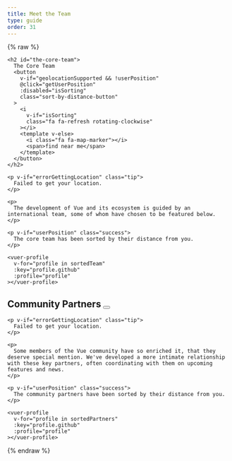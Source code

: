 ```yaml
---
title: Meet the Team
type: guide
order: 31
---
```


{% raw %}
<script id="vuer-profile-template" type="text/template">
  <div class="vuer">
    <div class="avatar">
      <img v-if="profile.github"
        :src="'https://github.com/' + profile.github + '.png'"
        :alt="profile.name" width=80 height=80>
    </div>
    <div class="profile">
      <h3 :data-official-title="profile.title">
        {{ profile.name }}
      </h3>
      <dl>
        <template v-if="profile.reposOfficial">
          <dt>Core focus</dt>
          <dd>
            <ul>
              <li v-for="repo in profile.reposOfficial">
                <a :href="githubUrl('vuejs', repo)" target=_blank>{{ repo }}</a>
              </li>
            </ul>
          </dd>
        </template>
        <template v-if="profile.github && profile.reposPersonal">
          <dt>Ecosystem</dt>
          <dd>
            <ul>
              <li v-for="repo in profile.reposPersonal">
                <a :href="githubUrl(profile.github, repo)" target=_blank>{{ repo }}</a>
              </li>
            </ul>
          </dd>
        </template>
        <template v-if="profile.work">
          <dt>
            <i class="fa fa-briefcase"></i>
            <span class="sr-only">Work</span>
          </dt>
          <dd v-html="workHtml"></dd>
        </template>
        <span v-if="profile.distanceInKm" class="distance">
          <dt>
            <i class="fa fa-map-marker"></i>
            <span class="sr-only">Distance</span>
          </dt>
          <dd>
            About
            <span
              v-if="profile.distanceInKm <= 150"
              :title="profile.name + ' is close enough to commute to your location.'"
              class="user-match"
            >{{ textDistance }} away</span>
            <template v-else>{{ textDistance }} away</template>
            in {{ profile.city }}
          </dd>
        </span>
        <template v-else-if="profile.city">
          <dt>
            <i class="fa fa-map-marker"></i>
            <span class="sr-only">City</span>
          </dt>
          <dd>
            {{ profile.city }}
          </dd>
        </template>
        <template v-if="profile.languages">
          <dt>
            <i class="fa fa-globe"></i>
            <span class="sr-only">Languages</span>
          </dt>
          <dd v-html="languageListHtml" class="language-list"></dd>
        </template>
        <template v-if="profile.links">
          <dt>
            <i class="fa fa-link"></i>
            <span class="sr-only">Links</span>
          </dt>
          <dd>
            <ul>
              <li v-for="link in profile.links">
                <a :href="link" target=_blank>{{ minimizeLink(link) }}</a>
              </li>
            </ul>
          </dd>
        </template>
        <footer v-if="profile.github || profile.twitter" class="social">
          <a class=github v-if="profile.github" :href="githubUrl(profile.github)">
            <i class="fa fa-github"></i>
            <span class="sr-only">Github</span>
          </a>
          <a class=twitter v-if="profile.twitter" :href="'https://twitter.com/' + profile.twitter">
            <i class="fa fa-twitter"></i>
            <span class="sr-only">Twitter</span>
          </a>
        </footer>
      </dl>
    </div>
  </div>
</script>

<div id="team-members">
  <div class="team">

    <h2 id="the-core-team">
      The Core Team
      <button
        v-if="geolocationSupported && !userPosition"
        @click="getUserPosition"
        :disabled="isSorting"
        class="sort-by-distance-button"
      >
        <i
          v-if="isSorting"
          class="fa fa-refresh rotating-clockwise"
        ></i>
        <template v-else>
          <i class="fa fa-map-marker"></i>
          <span>find near me</span>
        </template>
      </button>
    </h2>

    <p v-if="errorGettingLocation" class="tip">
      Failed to get your location.
    </p>

    <p>
      The development of Vue and its ecosystem is guided by an international team, some of whom have chosen to be featured below.
    </p>

    <p v-if="userPosition" class="success">
      The core team has been sorted by their distance from you.
    </p>

    <vuer-profile
      v-for="profile in sortedTeam"
      :key="profile.github"
      :profile="profile"
    ></vuer-profile>
  </div>

  <div class="team">
    <h2 id="community-partners">
      Community Partners
      <button
        v-if="geolocationSupported && !userPosition"
        @click="getUserPosition"
        :disabled="isSorting"
        class="sort-by-distance-button"
      >
        <i
          v-if="isSorting"
          class="fa fa-refresh rotating-clockwise"
        ></i>
        <template v-else>
          <i class="fa fa-map-marker"></i>
          <span>find near me</span>
        </template>
      </button>
    </h2>

    <p v-if="errorGettingLocation" class="tip">
      Failed to get your location.
    </p>

    <p>
      Some members of the Vue community have so enriched it, that they deserve special mention. We've developed a more intimate relationship with these key partners, often coordinating with them on upcoming features and news.
    </p>

    <p v-if="userPosition" class="success">
      The community partners have been sorted by their distance from you.
    </p>

    <vuer-profile
      v-for="profile in sortedPartners"
      :key="profile.github"
      :profile="profile"
    ></vuer-profile>
  </div>
</div>

<script>
(function () {
  var cityCoordsFor = {
    'Annecy, France': [45.899247, 6.129384],
    'Bangalore, India': [12.971599, 77.594563],
    'Bordeaux, France': [44.837789, -0.579180],
    'Chengdu, China': [30.572815, 104.066801],
    'Chongqing, China': [29.431586, 106.912251],
    'Dubna, Russia': [56.732020, 37.166897],
    'Hangzhou, China': [30.274084, 120.155070],
    'Jersey City, NJ, USA': [40.728157, -74.558716],
    'Kingston, Jamaica': [18.017874, -76.809904],
    'Lansing, MI, USA': [42.732535, -84.555535],
    'London, UK': [51.507351, -0.127758],
    'Lyon, France': [45.764043, 4.835659],
    'Mannheim, Germany': [49.487459, 8.466039],
    'Orlando, FL, USA': [28.538335, -81.379236],
    'Paris, France': [48.856614, 2.352222],
    'Seoul, South Korea': [37.566535, 126.977969],
    'Shanghai, China': [31.230390, 121.473702],
    'Taquaritinga, Brazil': [-21.430094, -48.515285],
    'Tehran, Iran': [35.689197, 51.388974],
    'Thessaloniki, Greece': [40.640063, 22.944419],
    'Tokyo, Japan': [35.689487, 139.691706],
    'Wrocław, Poland': [51.107885, 17.038538]
  }
  var languageNameFor = {
    en: 'English',
    zh: '中文',
    vi: 'Tiếng Việt',
    pl: 'Polski',
    pt: 'Português',
    ru: 'Русский',
    jp: '日本語',
    fr: 'Français',
    de: 'Deutsch',
    el: 'Ελληνικά',
    es: 'Español',
    hi: 'हिंदी',
    fa: 'فارسی',
    ko: '한국어'
  }

  var team = [{
    name: 'Evan You',
    title: 'Benevolent Dictator For Life',
    city: 'Jersey City, NJ, USA',
    languages: ['zh', 'en'],
    github: 'yyx990803',
    twitter: 'youyuxi',
    work: {
      role: 'Creator',
      org: 'Vue.js'
    },
    reposOfficial: [
      'vuejs/*', 'vuejs-templates/*'
    ],
    links: [
      'https://www.patreon.com/evanyou'
    ]
  }]

  team = team.concat(shuffle([
    {
      name: 'Chris Fritz',
      title: 'Good Word Putter-Togetherer',
      city: 'Lansing, MI, USA',
      languages: ['en', 'de'],
      github: 'chrisvfritz',
      twitter: 'chrisvfritz',
      work: {
        role: 'Educator & Consultant'
      },
      reposOfficial: [
        'vuejs.org', 'vue-migration-helper'
      ],
      reposPersonal: [
        'vue-2.0-simple-routing-example', 'vue-ssr-demo-simple'
      ]
    },
    {
      name: 'Eduardo',
      title: 'Real-Time Rerouter',
      city: 'Paris, France',
      languages: ['es', 'fr', 'en'],
      github: 'posva',
      twitter: 'posva',
      work: {
        role: 'Lead Instructor',
        org: 'IronHack',
        orgUrl: 'https://www.ironhack.com/'
      },
      reposOfficial: [
        'vuefire', 'vue-router'
      ],
      reposPersonal: [
        'vuexfire', 'vue-mdc', 'vue-motion'
      ],
      links: [
        'https://www.codementor.io/posva'
      ]
    },
    {
      name: 'Jinjiang',
      title: 'Mobile Extrapolator',
      city: 'Hangzhou, China',
      languages: ['zh', 'en'],
      github: 'jinjiang',
      twitter: 'zhaojinjiang',
      work: {
        org: 'Alibaba',
        orgUrl: 'https://www.alibaba.com/'
      },
      reposOfficial: [
        'cn.vuejs.org'
      ],
      reposPersonal: [
        'apache/incubator-weex'
      ]
    },
    {
      name: 'EGOIST',
      title: 'Build Tool Simplificator',
      city: 'Chengdu, China',
      languages: ['zh', 'en'],
      github: 'egoist',
      twitter: 'rem_rin_rin',
      reposOfficial: [
        'vue-cli'
      ],
      reposPersonal: [
        'poi', 'ream', 'vue-play'
      ]
    },
    {
      name: 'Katashin',
      title: 'One of a Type State Manager',
      city: 'Tokyo, Japan',
      languages: ['jp', 'en'],
      work: {
        org: 'oRo Co., Ltd.',
        orgUrl: 'https://www.oro.com'
      },
      github: 'ktsn',
      twitter: 'ktsn',
      reposOfficial: [
        'vuex', 'vue-class-component'
      ]
    },
    {
      name: 'Kazupon',
      title: 'Validated Internationalizing Missionary',
      city: 'Tokyo, Japan',
      languages: ['jp', 'en'],
      github: 'kazupon',
      twitter: 'kazu_pon',
      work: {
        role: 'CTO & Full Stack Developer'
      },
      reposOfficial: [
        'vuejs.org', 'jp.vuejs.org'
      ],
      reposPersonal: [
        'vue-i18n', 'vue-i18n-loader', 'vue-validator'
      ],
      links: [
        'https://cuusoo.com', 'http://frapwings.jp'
      ]
    },
    {
      name: 'Rahul Kadyan',
      title: 'Ecosystem Glue Chemist',
      city: 'Bangalore, India',
      languages: ['hi', 'en'],
      work: {
        role: 'Software Engineer',
        org: 'Myntra',
        orgUrl: 'https://www.myntra.com/'
      },
      github: 'znck',
      twitter: 'znck0',
      reposOfficial: [
        'rollup-plugin-vue', 'vue-issue-helper'
      ],
      reposPersonal: [
        'vue-keynote', 'bootstrap-for-vue', 'vue-interop'
      ],
      links: [
        'https://znck.me', 'https://www.codementor.io/znck'
      ]
    },
    {
      name: 'Alan Song',
      title: 'Regent of Routing',
      city: 'Hangzhou, China',
      languages: ['zh', 'en'],
      work: {
        role: 'Cofounder',
        org: 'Futurenda',
        orgUrl: 'https://www.futurenda.com/'
      },
      github: 'fnlctrl',
      reposOfficial: [
        'vue-router'
      ]
    },
    {
      name: 'Blake Newman',
      title: 'Performance Specializer & Code Deleter',
      city: 'London, UK',
      languages: ['en'],
      work: {
        role: 'Software Engineer',
        org: 'Attest',
        orgUrl: 'https://www.askattest.com/'
      },
      github: 'blake-newman',
      twitter: 'blake-newman',
      reposOfficial: [
        'vuex', 'vue-router', 'vue-loader'
      ]
    },
    {
      name: 'Phan An',
      title: 'Backend Designer & Process Poet',
      city: 'London, UK',
      languages: ['vi', 'en'],
      github: 'phanan',
      twitter: 'notphanan',
      reposOfficial: [
        'vuejs.org'
      ],
      reposPersonal: [
        'vuequery', 'vue-google-signin-button'
      ],
      links: [
        'https://phanan.net/'
      ]
    },
    {
      name: 'Linusborg',
      title: 'Hive-Mind Community Wrangler (Probably a Bot)',
      city: 'Mannheim, Germany',
      languages: ['de', 'en'],
      github: 'LinusBorg',
      twitter: 'Linus_Borg',
      reposOfficial: [
        'vuejs/*', 'vuejs-templates/*', 'vue-touch'
      ],
      reposPersonal: [
        'portal-vue'
      ],
      links: [
        'https://forum.vuejs.org/'
      ]
    },
    {
      name: 'Denis Karabaza',
      title: 'Director of Directives (Emoji-Human Hybrid)',
      city: 'Dubna, Russia',
      languages: ['ru', 'en'],
      github: 'simplesmiler',
      twitter: 'simplesmiler',
      work: {
        role: 'Software Engineer',
        org: 'Neolant',
        orgUrl: 'http://neolant.ru/'
      },
      reposPersonal: [
        'vue-focus', 'vue-clickaway'
      ],
      links: [
        'mailto:denis.karabaza@gmail.com'
      ]
    },
    {
      name: 'Guillaume Chau',
      title: 'Client-Server Astronaut',
      city: 'Lyon, France',
      languages: ['fr', 'en'],
      github: 'Akryum',
      twitter: 'Akryum',
      reposOfficial: [
        'vue-curated'
      ],
      reposPersonal: [
        'vue-apollo', 'vue-meteor', 'vue-virtual-scroller'
      ]
    },
    {
      name: 'Edd Yerburgh',
      title: 'Testatron Alpha 9000',
      city: 'London, UK',
      languages: ['en'],
      github: 'eddyerburgh',
      twitter: 'EddYerburgh',
      work: {
        role: 'Full Stack Developer'
      },
      reposOfficial: [
        'vue-test-utils'
      ],
      reposPersonal: [
        'avoriaz'
      ],
      links: [
        'https://www.eddyerburgh.me'
      ]
    },
    {
      name: 'defcc',
      title: 'Details Deity & Bug Surgeon',
      city: 'Chongqing, China',
      languages: ['zh', 'en'],
      github: 'defcc',
      work: {
        org: 'zbj.com',
        orgUrl: 'http://www.zbj.com/'
      },
      reposOfficial: [
        'vue', 'vuejs.org', 'cn.vuejs.org'
      ],
      reposPersonal: [
        'weexteam/weex-vue-framework', 'into-vue'
      ]
    }
  ]))

  var partners = [
    {
      name: 'Sebastien Chopin',
      title: '#1 Nuxt Brother',
      city: 'Paris, France',
      languages: ['fr', 'en'],
      github: 'Atinux',
      twitter: 'Atinux',
      work: {
        org: 'Orion',
        orgUrl: 'https://orion.sh'
      },
      reposPersonal: [
        'nuxt/*', 'nuxt-community/*', 'declandewet/vue-meta'
      ]
    },
    {
      name: 'Alexandre Chopin',
      title: '#1 Nuxt Brother',
      city: 'Bordeaux, France',
      languages: ['fr', 'en'],
      github: 'alexchopin',
      twitter: 'ChopinAlexandre',
      work: {
        org: 'Orion',
        orgUrl: 'https://orion.sh'
      },
      reposPersonal: [
        'nuxt/*', 'nuxt-community/*', 'vue-flexboxgrid'
      ]
    },
    {
      name: 'Khary Sharpe',
      title: 'Viral Newscaster',
      city: 'Kingston, Jamaica',
      languages: ['en'],
      github: 'kharysharpe',
      twitter: 'kharysharpe',
      links: [
        'https://twitter.com/VueJsNews',
        'http://www.kharysharpe.com/'
      ]
    },
    {
      name: 'Damian Dulisz',
      title: 'Dark Mage of Plugins, News, and Confs',
      city: 'Wrocław, Poland',
      languages: ['pl', 'en'],
      github: 'shentao',
      twitter: 'DamianDulisz',
      work: {
        role: 'Senior Frontend Developer',
        org: 'Monterail',
        orgUrl: 'https://www.monterail.com/'
      },
      reposPersonal: [
        'monterail/vue-multiselect', 'monterail/vue-newsletter', 'monterail/vuelidate'
      ]
    }, {
      name: 'Alex Kyriakidis',
      title: 'Vueducator Extraordinaire',
      city: 'Thessaloniki, Greece',
      languages: ['el', 'en'],
      github: 'hootlex',
      twitter: 'hootlex',
      work: {
        role: 'Consultant / Author'
      },
      reposPersonal: [
        'vuejs-paginator', 'vuedo/vuedo', 'the-majesty-of-vuejs-2'
      ],
      links: [
        'https://vuejsfeed.com/', 'https://vueschool.io/'
      ]
    },
    {
      name: 'Pooya Parsa',
      title: 'Nuxtification Modularizer',
      city: 'Tehran, Iran',
      languages: ['fa', 'en'],
      github: 'pi0',
      twitter: '_pi0_',
      work: {
        role: 'Technical Advisor',
        org: 'Fandogh (AUT University)',
        orgUrl: 'https://fandogh.org'
      },
      reposPersonal: [
        'nuxt/nuxt.js', 'nuxt-community/modules', 'bootstrap-vue/bootstrap-vue'
      ]
    },
    {
      name: 'Yi Yang',
      city: 'Shanghai, China',
      title: 'Interface Elementologist',
      languages: ['zh', 'en'],
      github: 'Leopoldthecoder',
      work: {
        org: 'ele.me',
        orgUrl: 'https://www.ele.me',
      },
      reposPersonal: [
        'elemefe/element', 'elemefe/mint-ui'
      ]
    },
    {
      name: 'Bruno Lesieur',
      title: 'French Community Directeur',
      city: 'Annecy, France',
      languages: ['fr', 'en'],
      github: 'Haeresis',
      twitter: 'MachinisteWeb',
      work: {
        role: 'Cofounder',
        org: 'Orchard ID',
        orgUrl: 'https://www.orchard-id.com/'
      },
      reposPersonal: [
        'vuejs-fr/vuejs.org', 'Haeresis/node-atlas-hello-vue'
      ],
      links: [
        'https://node-atlas.js.org/', 'https://blog.lesieur.name/'
      ]
    },
    {
      name: 'ChangJoo Park',
      title: 'Vuenthusiastic Korean Community Organizer',
      city: 'Seoul, South Korea',
      languages: ['ko', 'en'],
      github: 'changjoo-park',
      twitter: 'pcjpcj2',
      reposPersonal: [
        'vuejs-kr/kr.vuejs.org', 'ChangJoo-Park/vue-component-generator'
      ],
      links: [
        'https://vuejs-kr.github.io',
        'https://twitter.com/pcjpcj2'
      ]
    },
    {
      name: 'Erick Petrucelli',
      title: 'Perfectionist Chief Translator for Portuguese',
      city: 'Taquaritinga, Brazil',
      languages: ['pt', 'en'],
      github: 'ErickPetru',
      twitter: 'erickpetru',
      work: {
        role: 'Teacher',
        org: 'Fatec Taquaritinga',
        orgUrl: 'http://www.fatectq.edu.br/'
      },
      reposPersonal: [
        'vuejs-br/br.vuejs.org', 'ErickPetru/vue-feathers-chat'
      ]
    },
    {
      name: 'Jilson Thomas',
      title: 'Vue promoter and VueJobs Guy',
      city: 'Toronto, Canada',
      languages: ['en'],
      github: 'JillzTom',
      twitter: 'jilsonthomas',
      work: {
        role: 'Senior Frontend Developer',
        org: 'Nominator',
        orgUrl: 'https://nominator.com/'
      },
      links: [
        'https://vuejobs.com'
      ]
    },
    {
      name: 'John Leider',
      title: 'Vuetiful Framework Sculptor',
      city: 'Orlando, FL, USA',
      languages: ['en'],
      github: 'vuetifyjs',
      twitter: 'vuetifyjs',
      work: {
        role: 'Developer',
        org: 'Fast Forward Academy',
        orgUrl: 'https://fastforwardacademy.com'
      },
      reposPersonal: [
        'vuetifyjs/vuetify'
      ]
    }
  ]

  Vue.component('vuer-profile', {
    template: '#vuer-profile-template',
    props: {
      profile: Object
    },
    computed: {
      workHtml: function () {
        var work = this.profile.work
        var html = ''
        if (work.orgUrl) {
          html += '<a href="' + work.orgUrl + '" target="_blank">'
          if (work.org) {
            html += work.org
          } else {
            this.minimizeLink(work.orgUrl)
          }
          html += '</a>'
        } else if (work.org) {
          html += work.org
        }
        if (work.role) {
          if (html.length > 0) {
            html = work.role + ' @ ' + html
          } else {
            html = work.role
          }
        }
        return html
      },
      textDistance: function () {
        var distanceInKm = this.profile.distanceInKm || 0
        if (this.$root.useMiles) {
          return roundDistance(kmToMi(distanceInKm)) + ' miles'
        } else {
          return roundDistance(distanceInKm) + ' km'
        }
      },
      languageListHtml: function () {
        var vm = this
        var nav = window.navigator
        if (!vm.profile.languages) return ''
        var preferredLanguageCode = nav.languages
          // The preferred language set in the browser
          ? nav.languages[0]
          : (
              // The system language in IE
              nav.userLanguage ||
              // The language in the current page
              nav.language
            )
        return (
          '<ul><li>' +
          vm.profile.languages.map(function (languageCode, index) {
            var language = languageNameFor[languageCode]
            if (
              languageCode !== 'en' &&
              languageCode === preferredLanguageCode.slice(0, 2)
            ) {
              return (
                '<span ' +
                  'class="user-match" ' +
                  'title="' +
                    vm.profile.name +
                    ' can give technical talks in your preferred language.' +
                  '"' +
                '\>' + language + '</span>'
              )
            }
            return language
          }).join('</li><li>') +
          '</li></ul>'
        )
      }
    },
    methods: {
      minimizeLink: function (link) {
        return link
          .replace(/^https?:\/\/(www\.)?/, '')
          .replace(/\/$/, '')
          .replace(/^mailto:/, '')
      },
      /**
       * Generate a GitHub URL using a repo and a handle.
       */
      githubUrl: function (handle, repo) {
        if (repo && repo.indexOf('/') !== -1) {
          // If the repo name has a slash, it must be an organization repo.
          // In such a case, we discard the (personal) handle.
          return (
            'https://github.com/' +
            repo.replace(/\/\*$/, '')
          )
        }
        return 'https://github.com/' + handle + '/' + (repo || '')
      }
    }
  })

  new Vue({
    el: '#team-members',
    data: {
      team: team,
      partners: shuffle(partners),
      geolocationSupported: false,
      isSorting: false,
      errorGettingLocation: false,
      userPosition: null,
      useMiles: false
    },
    computed: {
      sortedTeam: function () {
        return this.sortVuersByDistance(this.team)
      },
      sortedPartners: function () {
        return this.sortVuersByDistance(this.partners)
      }
    },
    created: function () {
      var nav = window.navigator
      if ('geolocation' in nav) {
        this.geolocationSupported = true
        var imperialLanguageCodes = [
          'en-US', 'en-MY', 'en-MM', 'en-BU', 'en-LR', 'my', 'bu'
        ]
        if (imperialLanguageCodes.indexOf(nav.language) !== -1) {
          this.useMiles = true
        }
      }
    },
    methods: {
      getUserPosition: function () {
        var vm = this
        var nav = window.navigator
        vm.isSorting = true
        nav.geolocation.getCurrentPosition(
          function (position) {
            vm.userPosition = position
            vm.isSorting = false
          },
          function (error) {
            vm.isSorting = false
            vm.errorGettingLocation = true
          },
          {
            enableHighAccuracy: true
          }
        )
      },
      sortVuersByDistance: function (vuers) {
        var vm = this
        if (!vm.userPosition) return vuers
        var vuersWithDistances = vuers.map(function (vuer) {
          var cityCoords = cityCoordsFor[vuer.city]
          return Object.assign({}, vuer, {
            distanceInKm: getDistanceFromLatLonInKm(
              vm.userPosition.coords.latitude,
              vm.userPosition.coords.longitude,
              cityCoords[0],
              cityCoords[1]
            )
          })
        })
        vuersWithDistances.sort(function (a, b) {
          return (
            a.distanceInKm -
            b.distanceInKm
          )
        })
        return vuersWithDistances
      }
    }
  })

  /**
  * Shuffles array in place.
  * @param {Array} a items The array containing the items.
  */
  function shuffle (a) {
    a = a.concat([])
    if (window.location.hostname === 'localhost') {
      return a
    }
    var j, x, i
    for (i = a.length; i; i--) {
      j = Math.floor(Math.random() * i)
      x = a[i - 1]
      a[i - 1] = a[j]
      a[j] = x
    }
    return a
  }

  /**
  * Calculates great-circle distances between the two points – that is, the shortest distance over the earth’s surface – using the Haversine formula.
  * @param {Number} lat1 The latitude of the 1st location.
  * @param {Number} lon1 The longitute of the 1st location.
  * @param {Number} lat2 The latitude of the 2nd location.
  * @param {Number} lon2 The longitute of the 2nd location.
  */
  function getDistanceFromLatLonInKm(lat1,lon1,lat2,lon2) {
    var R = 6371 // Radius of the earth in km
    var dLat = deg2rad(lat2-lat1)  // deg2rad below
    var dLon = deg2rad(lon2-lon1)
    var a =
      Math.sin(dLat/2) * Math.sin(dLat/2) +
      Math.cos(deg2rad(lat1)) * Math.cos(deg2rad(lat2)) *
      Math.sin(dLon/2) * Math.sin(dLon/2)
    var c = 2 * Math.atan2(Math.sqrt(a), Math.sqrt(1-a))
    var d = R * c // Distance in km
    return d
  }

  function deg2rad(deg) {
    return deg * (Math.PI/180)
  }

  function kmToMi (km) {
    return km * 0.62137
  }

  function roundDistance (num) {
    return Number(Math.ceil(num).toPrecision(2))
  }
})()
</script>
{% endraw %}
